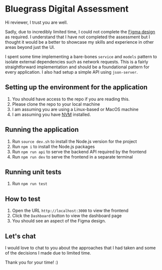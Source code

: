 # Bluegrass Digital Assessment

Hi reviewer, I trust you are well.

Sadly, due to incredibly limited time, I could not complete the [Figma design](https://www.figma.com/design/qCXQ5ipAdYvtkQ0DKyhYrT/Frontend-WEB?node-id=203-11148&t=qsjhNn1yTSlWUfcV-4) as required. I understand that I have not completed the assessment but I thought it would be a better to showcase my skills and experience in other areas beyond just the UI.

I spent some time implementing a bare-bones `service` and `models` pattern to isolate external dependencies such as network requests. This is a fairly straightforward implementation and should be a foundational pattern for every application. I also had setup a simple API using `json-server`.

## Setting up the environment for the application

1. You should have access to the repo if you are reading this.
2. Please clone the repo to your local machine
3. I am assuming you are using a Linux-based or MacOS machine
4. I am assuming you have [NVM](https://github.com/nvm-sh/nvm) installed.

## Running the application

1. Run `source dev.sh` to install the Node.js version for the project
2. Run `npm i` to install the Node.js packages
3. Run `npm run api` to serve the backend API required by the frontend
4. Run `npm run dev` to serve the frontend in a separate terminal

## Running unit tests

1. Run `npm run test`

## How to test

1. Open the URL `http://localhost:3000` to view the frontend
2. Click the `Dashboard` button to view the dashboard page
3. You should see an aspect of the Figma design.

## Let's chat

I would love to chat to you about the approaches that I had taken and some of the decisions I made due to limited time.

Thank you for your time! :)